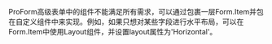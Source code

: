 ProForm高级表单中的组件不能满足所有需求，可以通过包裹一层Form.Item并包在自定义组件中来实现。例如，如果只想对某些字段进行水平布局，可以在Form.Item中使用Layout组件，并设置layout属性为'Horizontal'。
